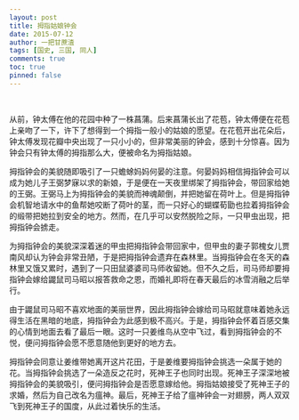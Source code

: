 ```yaml
---
layout: post
title: 拇指姑娘钟会
date: 2015-07-12
author: 一把甘蔗渣
tags: [国史, 三国, 同人]
comments: true
toc: true
pinned: false
---
```


<br/>

从前，钟太傅在他的花园中种了一株菖蒲。后来菖蒲长出了花苞，钟太傅便在花苞上亲吻了一下，许下了想得到一个拇指一般小的姑娘的愿望。在花苞开出花朵后，钟太傅发现花瓣中央出现了一只小小的，但非常美丽的钟会，感到十分惊喜。因为钟会只有钟太傅的拇指那么大，便被命名为拇指姑娘。

拇指钟会的美貌随即吸引了一只蟾蜍妈妈何晏的注意。何晏妈妈相信拇指钟会可以成为她儿子王弼梦寐以求的新娘，于是便在一天夜里绑架了拇指钟会，带回家给她的王弼。王弼马上为拇指钟会的美貌而神魂颠倒，并把她留在荷叶上。但是拇指钟会机智地请水中的鱼帮她咬断了荷叶的茎，而一只好心的蝴蝶荀勖也拉着拇指钟会的缎带把她拉到安全的地方。然而，在几乎可以安然脱险之际，一只甲虫出现，把拇指钟会掳走。

为拇指钟会的美貌深深着迷的甲虫把拇指钟会带回家中，但甲虫的妻子郭槐女儿贾南风却认为钟会非常丑陋，于是把拇指钟会遗弃在森林里。当拇指钟会在冬天的森林里又饿又累时，遇到了一只田鼠婆婆司马师收留她。但不久之后，司马师却要拇指钟会嫁给鼹鼠司马昭以报答救命之恩，而婚礼即将在春天最后的冰雪消融之后举行。

由于鼹鼠司马昭不喜欢地面的美丽世界，因此拇指钟会嫁给司马昭就意味着她永远得生活在黑暗的地底，拇指钟会为此感到极不高兴。于是，拇指钟会怀着百感交集的心情到地面去看了最后一眼。这时一只姜维鸟从空中飞过，看到拇指钟会的不悦，便问拇指钟会愿不愿意随他到更好的地方去。

拇指钟会同意让姜维带她离开这片花田，于是姜维要拇指钟会挑选一朵属于她的花。当拇指钟会挑选了一朵造反之花时，死神王子也同时出现。死神王子深深地被拇指钟会的美貌吸引，便问拇指钟会是否愿意嫁给他。拇指姑娘接受了死神王子的求婚，然后为自己改名为瘟神。最后，死神王子给了瘟神钟会一对翅膀，两人双双飞到死神王子的国度，从此过着快乐的生活。

